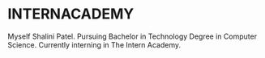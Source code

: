 # INTERNACADEMY
Myself Shalini Patel. 
Pursuing Bachelor in Technology Degree in Computer Science.
Currently interning in The Intern Academy.
